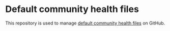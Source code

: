 # Default community health files

This repository is used to manage [default community health files](https://docs.github.com/en/communities/setting-up-your-project-for-healthy-contributions/creating-a-default-community-health-file) on GitHub.
